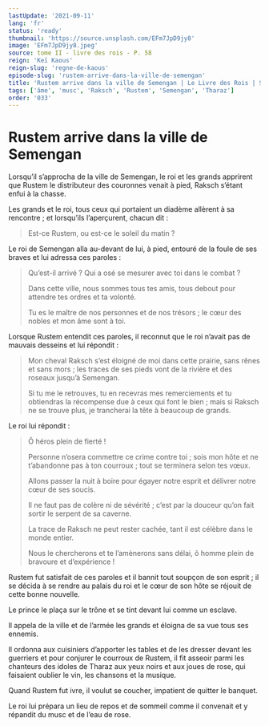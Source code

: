 ```yaml
---
lastUpdate: '2021-09-11'
lang: 'fr'
status: 'ready'
thumbnail: 'https://source.unsplash.com/EFm7JpD9jy8'
image: 'EFm7JpD9jy8.jpeg'
source: tome II - livre des rois - P. 58
reign: 'Keï Kaous'
reign-slug: 'regne-de-kaous'
episode-slug: 'rustem-arrive-dans-la-ville-de-semengan'
title: 'Rustem arrive dans la ville de Semengan | Le Livre des Rois | Shâhnâmeh'
tags: ['âme', 'musc', 'Raksch', 'Rustem', 'Semengan', 'Tharaz']
order: '033'
---
```


<!-- LTeX: language=fr -->

# Rustem arrive dans la ville de Semengan

Lorsqu’il s’approcha de la ville de Semengan, le roi et les grands apprirent que Rustem le distributeur des couronnes venait à pied, Raksch s’étant enfui à la chasse.

Les grands et le roi, tous ceux qui portaient un diadème allèrent à sa rencontre ; et lorsqu’ils l’aperçurent, chacun dit :

> Est-ce Rustem, ou est-ce le soleil du matin ?

Le roi de Semengan alla au-devant de lui, à pied, entouré de la foule de ses braves et lui adressa ces paroles :

> Qu’est-il arrivé ?
> Qui a osé se mesurer avec toi dans le combat ?
>
> Dans cette ville, nous sommes tous tes amis, tous debout pour attendre tes ordres et ta volonté.
>
> Tu es le maître de nos personnes et de nos trésors ; le cœur des nobles et mon âme sont à toi.

Lorsque Rustem entendit ces paroles, il reconnut que le roi n’avait pas de mauvais desseins et lui répondit :

> Mon cheval Raksch s’est éloigné de moi dans cette prairie, sans rênes et sans mors ; les traces de ses pieds vont de la rivière et des roseaux jusqu’à Semengan.
>
> Si tu me le retrouves, tu en recevras mes remerciements et tu obtiendras la récompense due à ceux qui font le bien ; mais si Raksch ne se trouve plus, je trancherai la tête à beaucoup de grands.

Le roi lui répondit :

> Ô héros plein de fierté !
>
> Personne n’osera commettre ce crime contre toi ; sois mon hôte et ne t’abandonne pas à ton courroux ; tout se terminera selon tes vœux.
>
> Allons passer la nuit à boire pour égayer notre esprit et délivrer notre cœur de ses soucis.
>
> Il ne faut pas de colère ni de sévérité ; c’est par la douceur qu’on fait sortir le serpent de sa caverne.
>
> La trace de Raksch ne peut rester cachée, tant il est célèbre dans le monde entier.
>
> Nous le chercherons et te l’amènerons sans délai, ô homme plein de bravoure et d’expérience !

Rustem fut satisfait de ces paroles et il bannit tout soupçon de son esprit ; il se décida à se rendre au palais du roi et le cœur de son hôte se réjouit de cette bonne nouvelle.

Le prince le plaça sur le trône et se tint devant lui comme un esclave.

Il appela de la ville et de l’armée les grands et éloigna de sa vue tous ses ennemis.

Il ordonna aux cuisiniers d’apporter les tables et de les dresser devant les guerriers et pour conjurer le courroux de Rustem, il fit asseoir parmi les chanteurs des idoles de Tharaz aux yeux noirs et aux joues de rose, qui faisaient oublier le vin, les chansons et la musique.

Quand Rustem fut ivre, il voulut se coucher, impatient de quitter le banquet.

Le roi lui prépara un lieu de repos et de sommeil comme il convenait et y répandit du musc et de l’eau de rose.
